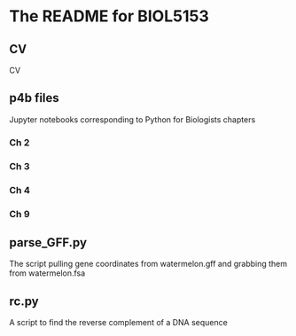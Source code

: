 
# The README for  BIOL5153

## CV

CV

## p4b files

Jupyter notebooks corresponding to Python for Biologists chapters

### Ch 2

### Ch 3

### Ch 4

### Ch 9

## parse_GFF.py

The script pulling gene coordinates from watermelon.gff and grabbing them from watermelon.fsa

## rc.py

A script to find the reverse complement of a DNA sequence
